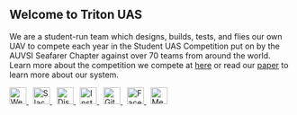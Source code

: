 
## Welcome to Triton UAS
 
We are a student-run team which designs, builds, tests, and flies our own UAV
to compete each year in the Student UAS Competition put on by the AUVSI Seafarer
Chapter against over 70 teams from around the world. Learn more about the
competition we compete at [here](https://suas-competition.org/) or read our
[paper](https://tuas.ucsd.edu/blog/blog-post-21/)
to learn more about our system.


<a title="Website" href="https://tuas.ucsd.edu">
  <img width="30" alt="Website Logo" src="https://user-images.githubusercontent.com/42757207/197566312-21687060-2d56-4728-ba50-99d40947572b.svg">
</a>&nbsp
<a title="Slack" href="https://join.slack.com/t/ucsdauvsi/shared_invite/zt-1gmx245r8-z9nZ0PkuP~A8EZErzIPA3g">
  <img width="30" alt="Slack Logo" src="https://user-images.githubusercontent.com/42757207/197566468-aa39127d-aa62-4626-b539-316fb7c1a9c8.png">
</a>&nbsp
<a title="Discord" href="https://discord.gg/r92cxByR4z">
  <img width="30" alt="Discord Logo" src="https://user-images.githubusercontent.com/42757207/197566727-7a679c6b-3a87-436c-86ec-5305723420af.png">
</a>&nbsp
<a title="Instagram" href="https://www.instagram.com/tritonuas/">
  <img width="30" alt="Instagram Logo" src="https://user-images.githubusercontent.com/42757207/197566479-ab79a4b8-2d0c-4743-9eab-4bd2e2edd33d.png">
</a>&nbsp
<a title="Github" href="https://github.com/tritonuas">
  <img width="30" alt="Github Logo" src="https://user-images.githubusercontent.com/42757207/197566859-a5000644-985f-4480-b9ac-e3d1149c7ce4.png">
</a>&nbsp
<a title="Facebook" href="https://facebook.com/tritonuas">
  <img width="30" alt="Facebook Logo" src="https://user-images.githubusercontent.com/42757207/197566484-6b9590eb-9b8a-4f53-8fb6-a9c1e93d9c5d.png">
</a>&nbsp
<a title="Medium" href="https://medium.com/tuas">
  <img width="30" alt="Medium Logo" src="https://user-images.githubusercontent.com/42757207/197566918-6d5e4e33-554b-445b-a5da-bf4874c1ec9c.png">
</a>
